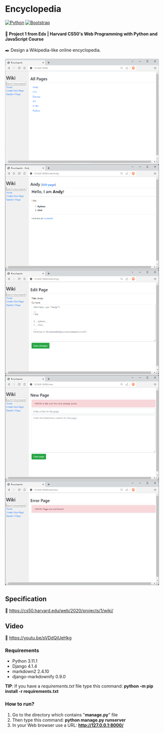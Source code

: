 # Encyclopedia

[<img alt="Python" src="https://img.shields.io/badge/Python-3.11.1-3776AB.svg?logo=python">](https://www.python.org/)
[<img alt="Bootstrap" src="https://img.shields.io/badge/Bootstrap-4.4.1-7952B3.svg?logo=bootstrap&logoColor=white">](https://getbootstrap.com/docs/4.4/getting-started/introduction/)

#### 📘 Project 1 from Edx | Harvard CS50's Web Programming with Python and JavaScript Course
✒️ Design a Wikipedia-like online encyclopedia.

![wiki1.java](wiki1.png "ENCYCLOPEDIA - All Pages")
![wiki2.java](wiki2.png "ENCYCLOPEDIA - Andy Page")
![wiki3.java](wiki3.png "ENCYCLOPEDIA - Edit Page")
![wiki4.java](wiki4.png "ENCYCLOPEDIA - New Page")
![wiki5.java](wiki5.png "ENCYCLOPEDIA - New Page - error")

## Specification 
🚀 https://cs50.harvard.edu/web/2020/projects/1/wiki/

## Video
🚀 https://youtu.be/sVDdQjUeHkg


### Requirements

* Python 3.11.1
* Django 4.1.4
* markdown2 2.4.10
* django-markdownify 0.9.0

__TIP__: If you have a _requirements.txt_ file type this command: __python -m pip install -r requirements.txt__

### How to run? 
1. Go to the directory which contains "__manage.py__" file
2. Then type this command: __python manage.py runserver__
3. In your Web browser use a URL: __http://127.0.0.1:8000/__
